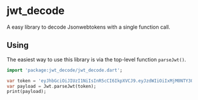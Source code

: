 # jwt_decode

A easy library to decode Jsonwebtokens with a single function call.

## Using

The easiest way to use this library is via the top-level function `parseJwt()`.

```dart
import 'package:jwt_decode/jwt_decode.dart';

var token = 'eyJhbGciOiJIUzI1NiIsInR5cCI6IkpXVCJ9.eyJzdWIiOiIxMjM0NTY3ODkwIiwibmFtZSI6IkpvaG4gRG9lIiwiaWF0IjoxNTE2MjM5MDIyfQ.SflKxwRJSMeKKF2QT4fwpMeJf36POk6yJV_adQssw5c';
var payload = Jwt.parseJwt(token);
print(payload);
```
